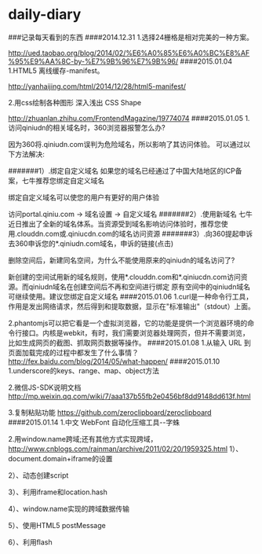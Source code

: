 daily-diary
===========

###记录每天看到的东西
####2014.12.31
1.选择24栅格是相对完美的一种方案。

http://ued.taobao.org/blog/2014/02/%E6%A0%85%E6%A0%BC%E8%AF%95%E9%AA%8C-by-%E7%9B%96%E7%9B%96/
####2015.01.04
1.HTML5 离线缓存-manifest。

http://yanhaijing.com/html/2014/12/28/html5-manifest/

2.用css绘制各种图形  深入浅出 CSS Shape

http://zhuanlan.zhihu.com/FrontendMagazine/19774074
####2015.01.05
1.访问qiniudn的相关域名时，360浏览器报警怎么办?

因为360将.qiniudn­.com误判为危险域名，所以影响了其访问体验。 可以通过以下方法解决:

#######1）.绑定自定义域名
如果您的域名已经通过了中国大陆地区的ICP备案，七牛推荐您绑定自定义域名

绑定自定义域名可以使您的用户有更好的用户体验

访问portal.qiniu.com -> 域名设置 -> 自定义域名
#######2）.使用新域名
七牛近日推出了全新的域名体系。当资源受到域名影响访问体验时，推荐您使用.clouddn­.com或.qiniucdn­.com的域名访问资源
#######3）.向360提起申诉
去360申诉您的*.qiniudn­.com域名，申诉的链接(点击)

删除空间后，新建同名空间，为什么不能使用原来的qiniudn的域名访问了?

新创建的空间试用新的域名规则，使用*.clouddn­.com和*.qiniucdn­.com访问资源。而qiniudn域名在创建空间后不再和空间进行绑定
原有空间中的qiniudn域名可继续使用。建议您绑定自定义域名
####2015.01.06
1.curl是一种命令行工具，作用是发出网络请求，然后得到和提取数据，显示在"标准输出"（stdout）上面。

2.phantomjs可以把它看是一个虚拟浏览器，它的功能是提供一个浏览器环境的命令行接口。内核是webkit，有时，我们需要浏览器处理网页，但并不需要浏览，比如生成网页的截图、抓取网页数据等操作。
####2015.01.08
1.从输入 URL 到页面加载完成的过程中都发生了什么事情？
http://fex.baidu.com/blog/2014/05/what-happen/
####2015.01.10
1.underscore的keys、range、map、object方法

2.微信JS-SDK说明文档
http://mp.weixin.qq.com/wiki/7/aaa137b55fb2e0456bf8dd9148dd613f.html

3.复制粘贴功能
https://github.com/zeroclipboard/zeroclipboard
####2015.01.14
1.中文 WebFont 自动化压缩工具--字蛛

2.用window.name跨域;还有其他方式实现跨域，http://www.cnblogs.com/rainman/archive/2011/02/20/1959325.html
  1）、document.domain+iframe的设置
  
  2）、动态创建script
  
  3）、利用iframe和location.hash
  
  4）、window.name实现的跨域数据传输
  
  5）、使用HTML5 postMessage
  
  6）、利用flash
